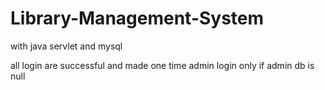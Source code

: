 # Library-Management-System
with java servlet and mysql

all login are successful and made one time admin login only if admin db is null
